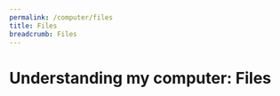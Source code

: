 ```yaml
---
permalink: /computer/files
title: Files
breadcrumb: Files
---
```


# Understanding my computer: Files


